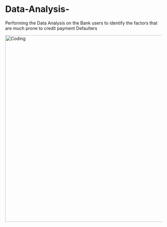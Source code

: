 # Data-Analysis-
Performing the Data Analysis on the Bank users to identify the factors that are much prone to credit payment Defaulters


<img align="center" alt="Coding" width="600" src="https://media1.tenor.com/m/2Xb68ljOHT8AAAAC/hide-secret.gif">
